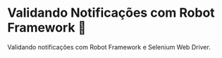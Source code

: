 # Validando Notificações com Robot Framework 🤖
Validando notificações com Robot Framework e Selenium Web Driver.
